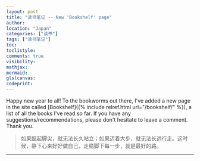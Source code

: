```yaml
---
layout: post
title: "读书笔记 -- New 'Bookshelf' page"
author:
location: "Japan"
categories: ["读书"]
tags: ["读书笔记"]
toc:
toclistyle:
comments: true
visibility:
mathjax:
mermaid:
glslcanvas:
codeprint:
---
```


Happy new year to all! To the bookworms out there, I've added a new page in the site called [Bookshelf]({% include relref.html url="/bookshelf/" %}), a list of all the books I've read so far. If you have any suggestions/recommendations, please don't hesitate to leave a comment. Thank you.

> 如果踮起脚尖，就无法长久站立；如果迈着大步，就无法长远行走。这时候，静下心来好好做自己，走稳脚下每一步，就是最好的路。

<hr class='reviewline'/>
<p class='reviewtip'><script type='text/javascript' src='{% include relrefx.html url="/assets/reviewjs/blogs/2020-08-22-bookshelf.md.js" %}'></script></p>
